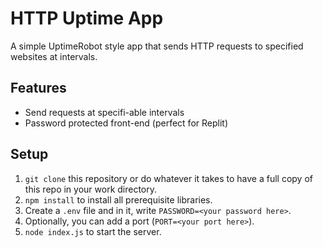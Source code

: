 # HTTP Uptime App
A simple UptimeRobot style app that sends HTTP requests to specified websites at intervals. 
## Features
* Send requests at specifi-able intervals
* Password protected front-end (perfect for Replit)
## Setup
1. `git clone` this repository or do whatever it takes to have a full copy of this repo in your work directory.
2. `npm install` to install all prerequisite libraries.
3. Create a `.env` file and in it, write `PASSWORD=<your password here>`.
4. Optionally, you can add a port (`PORT=<your port here>`).
5. `node index.js` to start the server. 